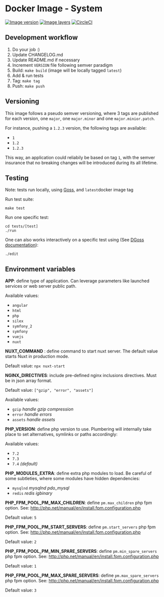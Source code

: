 # Docker Image - System
[![Image version](https://images.microbadger.com/badges/version/ardeveloppement/system.svg)][microbadger]
[![Image layers](https://images.microbadger.com/badges/image/ardeveloppement/system.svg)][microbadger]
[![CircleCI](https://circleci.com/gh/ArDeveloppement/docker-image-system.svg?style=shield&circle-token=aafc265e52c67ba156b7baa402d68ba91aebb93b)][circleci]

## Development workflow

1. Do your job :)
2. Update CHANGELOG.md
3. Update README.md if necessary
4. Increment `VERSION` file following semver paradigm
5. Build: `make build` (image will be locally tagged `latest`)
6. Add & run tests
7. Tag: `make tag`
8. Push: `make push`

## Versioning

This image follows a pseudo semver versioning, where 3 tags are published for each version, one `major`, one `major.minor` and one `major.minior.patch`.

For instance, pushing a `1.2.3` version, the following tags are available:
* `1`
* `1.2`
* `1.2.3`

This way, an application could reliabily be based on tag `1`, with the semver insurance that no breaking changes will be introduced during its all lifetime.

## Testing

Note: tests run locally, using [Goss](https://goss.rocks), and `latest`docker image tag

Run test suite:
```
make test
```

Run one specific test:
```
cd tests/[test]
./run
```

One can also works interactively on a specific test using (See [DGoss documentation](https://github.com/aelsabbahy/goss/tree/master/extras/dgoss)):
```
./edit
```

## Environment variables

**APP**: define type of application. Can leverage parameters like launched services or web server public path.

Available values:
  - `angular`
  - `html`
  - `php`
  - `silex`
  - `symfony_2`
  - `symfony`
  - `vuejs`
  - `nuxt`

**NUXT_COMMAND** : define command to start nuxt server. The default value starts Nuxt in production mode.

Default value: `npx nuxt-start`

**NGINX_DIRECTIVES**: include pre-defined nginx inclusions directives. Must be in json array format.

Default value: `["gzip", "error", "assets"]`

Available values:
  - `gzip` *handle gzip compression*
  - `error` *handle errors*
  - `assets` *handle assets*

**PHP_VERSION**: define php version to use. Plumbering will internally take place to set alternatives, symlinks or paths accordingly:

Available values:
  - `7.2`
  - `7.3`
  - `7.4` *(default)*

**PHP_MODULES_EXTRA**: define extra php modules to load. Be careful of some subtleties, where some modules have hidden dependencies:
  - `mysqlnd` *mysqlnd pdo_mysql*
  - `redis` *redis igbinary*

**PHP_FPM_POOL_PM_MAX_CHILDREN**: define `pm.max_children` php fpm option. See: http://php.net/manual/en/install.fpm.configuration.php

Default value: `5`

**PHP_FPM_POOL_PM_START_SERVERS**: define `pm.start_servers` php fpm option. See: http://php.net/manual/en/install.fpm.configuration.php

Default value: `2`

**PHP_FPM_POOL_PM_MIN_SPARE_SERVERS**: define `pm.min_spare_servers` php fpm option. See: http://php.net/manual/en/install.fpm.configuration.php

Default value: `1`

**PHP_FPM_POOL_PM_MAX_SPARE_SERVERS**: define `pm.max_spare_servers` php fpm option. See: http://php.net/manual/en/install.fpm.configuration.php

Default value: `3`


[microbadger]: https://microbadger.com/images/ardeveloppement/system
[circleci]:    https://circleci.com/gh/ArDeveloppement/docker-image-system
